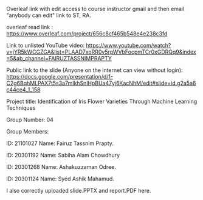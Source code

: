 Overleaf link with edit access to course instructor gmail and then email "anybody can edit" link to ST, RA.



overleaf read link : https://www.overleaf.com/project/656c8cf465b548e4e238c3fd

Link to unlisted YouTube video:  https://www.youtube.com/watch?v=jYR5kWCGZGA&list=PLAAD7xoRR0v5rpWVbFocpmTCr0xGDRQq9&index=5&ab_channel=FAIRUZTASSNIMPRAPTY


Public link to the slide (Anyone on the internet can view without login): https://docs.google.com/presentation/d/1-C2g6BqhMLPAX7t5s3a7mIkhSnlHpBUa47yj6KacNhM/edit#slide=id.g2a5a6c44ce4_1_158


Project title:
Identification of Iris Flower Varieties Through Machine Learning Techniques



Group Number: 04



Group Members:


ID: 21101027  Name: Fairuz Tassnim Prapty.


ID: 20301192  Name: Sabiha Alam Chowdhury


ID: 20301268  Name: Ashakuzzaman Odree.


ID: 20301124  Name: Syed Ashik Mahamud.



I also correctly uploaded slide.PPTX and report.PDF here.

















